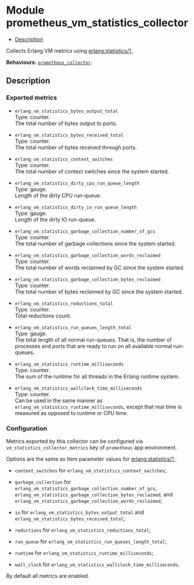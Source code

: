 

# Module prometheus_vm_statistics_collector #
* [Description](#description)

Collects Erlang VM metrics using
[
erlang:statistics/1
](http://erlang.org/doc/man/erlang.md#statistics-1).

__Behaviours:__ [`prometheus_collector`](prometheus_collector.md).

<a name="description"></a>

## Description ##


### <a name="Exported_metrics">Exported metrics</a> ###


* `erlang_vm_statistics_bytes_output_total`<br />
Type: counter.<br />
The total number of bytes output to ports.

* `erlang_vm_statistics_bytes_received_total`<br />
Type: counter.<br />
The total number of bytes received through ports.

* `erlang_vm_statistics_context_switches`<br />
Type: counter.<br />
The total number of context switches since the system started.

* `erlang_vm_statistics_dirty_cpu_run_queue_length`<br />
Type: gauge.<br />
Length of the dirty CPU run-queue.

* `erlang_vm_statistics_dirty_io_run_queue_length`<br />
Type: gauge.<br />
Length of the dirty IO run-queue.

* `erlang_vm_statistics_garbage_collection_number_of_gcs`<br />
Type: counter.<br />
The total number of garbage collections since the system started.

* `erlang_vm_statistics_garbage_collection_words_reclaimed`<br />
Type: counter.<br />
The total number of words reclaimed by GC since the system started.

* `erlang_vm_statistics_garbage_collection_bytes_reclaimed`<br />
Type: counter.<br />
The total number of bytes reclaimed by GC since the system started.

* `erlang_vm_statistics_reductions_total`<br />
Type: counter.<br />
Total reductions count.

* `erlang_vm_statistics_run_queues_length_total`<br />
Type: gauge.<br />
The total length of all normal run-queues. That is, the number of
processes and ports that are ready to run on all available normal
run-queues.

* `erlang_vm_statistics_runtime_milliseconds`<br />
Type: counter.<br />
The sum of the runtime for all threads in the Erlang runtime system.

* `erlang_vm_statistics_wallclock_time_milliseconds`<br />
Type: counter.<br />
Can be used in the same manner as
`erlang_vm_statistics_runtime_milliseconds`, except that real time is
measured as opposed to runtime or CPU time.



### <a name="Configuration">Configuration</a> ###

Metrics exported by this collector can be configured via
`vm_statistics_collector_metrics` key of `prometheus` app environment.

Options are the same as Item parameter values for
[
erlang:statistics/1
](http://erlang.org/doc/man/erlang.md#statistics-1):

* `context_switches` for `erlang_vm_statistics_context_switches`;

* `garbage_collection`
for `erlang_vm_statistics_garbage_collection_number_of_gcs`,
`erlang_vm_statistics_garbage_collection_bytes_reclaimed`, and
`erlang_vm_statistics_garbage_collection_words_reclaimed`;

* `io` for `erlang_vm_statistics_bytes_output_total` and
`erlang_vm_statistics_bytes_received_total`;

* `reductions` for `erlang_vm_statistics_reductions_total`;

* `run_queue` for `erlang_vm_statistics_run_queues_length_total`;

* `runtime` for `erlang_vm_statistics_runtime_milliseconds`;

* `wall_clock` for `erlang_vm_statistics_wallclock_time_milliseconds`.


By default all metrics are enabled.